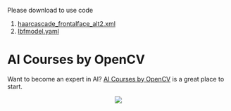 Please download to use code

1. [haarcascade_frontalface_alt2.xml](https://raw.githubusercontent.com/opencv/opencv/master/data/haarcascades/haarcascade_frontalface_alt2.xml)
2. [lbfmodel.yaml](https://raw.githubusercontent.com/kurnianggoro/GSOC2017/master/data/lbfmodel.yaml)

# AI Courses by OpenCV

Want to become an expert in AI?
[AI Courses by OpenCV](https://opencv.org/courses/) is a great place to start.

<a href="https://opencv.org/courses/">
<p align="center"> 
<img src="https://www.learnopencv.com/wp-content/uploads/2020/04/AI-Courses-By-OpenCV-Github.png">
</p>
</a>

